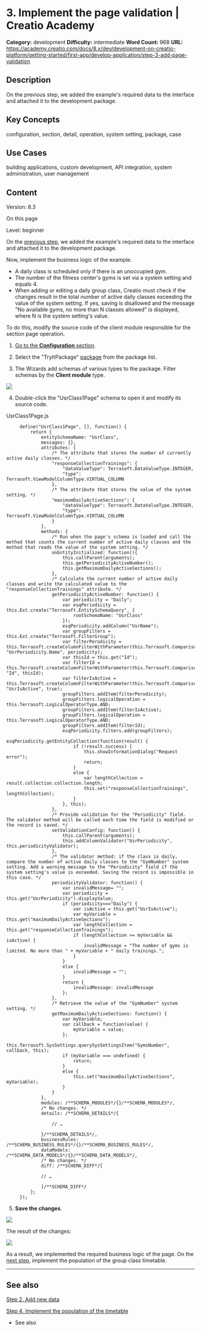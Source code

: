 # 3. Implement the page validation | Creatio Academy

**Category:** development **Difficulty:** intermediate **Word Count:** 968
**URL:**
https://academy.creatio.com/docs/8.x/dev/development-on-creatio-platform/getting-started/first-app/develop-application/step-3-add-page-validation

## Description

On the previous step, we added the example's required data to the interface and
attached it to the development package.

## Key Concepts

configuration, section, detail, operation, system setting, package, case

## Use Cases

building applications, custom development, API integration, system
administration, user management

## Content

Version: 8.3

On this page

Level: beginner

On the [previous step](https://academy.creatio.com/documents?ver=8.3&id=15013),
we added the example's required data to the interface and attached it to the
development package.

Now, implement the business logic of the example.

- A daily class is scheduled only if there is an unoccupied gym.
- The number of the fitness center's gyms is set via a system setting and
  equals 4.
- When adding or editing a daily group class, Creatio must check if the changes
  result in the total number of active daily classes exceeding the value of the
  system setting. If yes, saving is disallowed and the message "No available
  gyms, no more than N classes allowed" is displayed, where N is the system
  setting's value.

To do this, modify the source code of the client module responsible for the
section page operation.

1. [Go to the **Configuration** section](https://academy.creatio.com/documents?ver=8.3&id=15101&anchor=title-2093-2).

2. Select the "TryItPackage"
   [package](https://academy.creatio.com/documents?ver=8.3&id=15121) from the
   package list.

3. The Wizards add schemas of various types to the package. Filter schemas by
   the **Client module** type.

![](https://academy.creatio.com/sites/default/files/documentation/sdk/ru/BPMonlineWebSDK/Screenshots/TryIt/scr_Client_Module.png)

4. Double-click the "UsrClass1Page" schema to open it and modify its source
   code.

UsrClass1Page.js

         define("UsrClass1Page", [], function() {
             return {
                 entitySchemaName: "UsrClass",
                 messages: {},
                 attributes: {
                     /* The attribute that stores the number of currently active daily classes. */
                     "responseCollectionTrainings": {
                         "dataValueType": Terrasoft.DataValueType.INTEGER,
                         "type": Terrasoft.ViewModelColumnType.VIRTUAL_COLUMN
                     },
                     /* The attribute that stores the value of the system setting. */
                     "maximumDailyActiveSections": {
                         "dataValueType": Terrasoft.DataValueType.INTEGER,
                         "type": Terrasoft.ViewModelColumnType.VIRTUAL_COLUMN
                     }
                 },
                 methods: {
                     /* Run when the page's schema is loaded and call the method that counts the current number of active daily classes and the method that reads the value of the system setting. */
                     onEntityInitialized: function(){
                         this.callParent(arguments);
                         this.getPeriodicityActiveNumber();
                         this.getMaximumDailyActiveSections();
                     },
                     /* Calculate the current number of active daily classes and write the calculated value to the "responseCollectionTrainings" attribute. */
                     getPeriodicityActiveNumber: function() {
                         var periodicity = "Daily";
                         var esqPeriodicity = this.Ext.create("Terrasoft.EntitySchemaQuery", {
                             rootSchemaName: "UsrClass"
                         });
                         esqPeriodicity.addColumn("UsrName");
                         var groupFilters = this.Ext.create("Terrasoft.FilterGroup");
                         var filterPerodicity = this.Terrasoft.createColumnFilterWithParameter(this.Terrasoft.ComparisonType.EQUAL, "UsrPeriodicity.Name", periodicity);
                         var thisId = this.get("Id");
                         var filterId = this.Terrasoft.createColumnFilterWithParameter(this.Terrasoft.ComparisonType.NOT_EQUAL, "Id", thisId);
                         var filterIsActive = this.Terrasoft.createColumnFilterWithParameter(this.Terrasoft.ComparisonType.EQUAL, "UsrIsActive", true);
                         groupFilters.addItem(filterPerodicity);
                         groupFilters.logicalOperation = this.Terrasoft.LogicalOperatorType.AND;
                         groupFilters.addItem(filterIsActive);
                         groupFilters.logicalOperation = this.Terrasoft.LogicalOperatorType.AND;
                         groupFilters.addItem(filterId);
                         esqPeriodicity.filters.add(groupFilters);
                         esqPeriodicity.getEntityCollection(function(result) {
                             if (!result.success) {
                                 this.showInformationDialog("Request error");
                                 return;
                             }
                             else {
                                 var lengthCollection = result.collection.collection.length;
                                 this.set("responseCollectionTrainings", lengthCollection);
                             }
                         }, this);
                     },
                     /* Provide validation for the "Periodicity" field. The validator method will be called each time the field is modified or the record is saved. */
                     setValidationConfig: function() {
                         this.callParent(arguments);
                         this.addColumnValidator("UsrPeriodicity", this.periodicityValidator);
                     },
                     /* The validator method: if the class is daily, compare the number of active daily classes to the "GymNumber" system setting. Add a warning message to the "Periodicity" field if the system setting's value is exceeded. Saving the record is impossible in this case. */
                     periodicityValidator: function() {
                         var invalidMessage= "";
                         var periodicity = this.get("UsrPeriodicity").displayValue;
                         if (periodicity==="Daily") {
                             var isActive = this.get("UsrIsActive");
                             var myVariable = this.get("maximumDailyActiveSections");
                             var lengthCollection = this.get("responseCollectionTrainings");
                             if (lengthCollection >= myVariable && isActive) {
                                 invalidMessage = "The number of gyms is limited. No more than " + myVariable + " daily trainings.";
                             }
                         }
                         else {
                             invalidMessage = "";
                         }
                         return {
                             invalidMessage: invalidMessage
                         };
                     },
                     /* Retrieve the value of the "GymNumber" system setting. */
                     getMaximumDailyActiveSections: function() {
                         var myVariable;
                         var callback = function(value) {
                             myVariable = value;
                         };
                         this.Terrasoft.SysSettings.querySysSettingsItem("GymsNumber", callback, this);
                         if (myVariable === undefined) {
                             return;
                         }
                         else {
                             this.set("maximumDailyActiveSections", myVariable);
                         }
                     }
                 },
                 modules: /**SCHEMA_MODULES*/{}/**SCHEMA_MODULES*/,
                 /* No changes. */
                 details: /**SCHEMA_DETAILS*/{

                     // …

                 }/**SCHEMA_DETAILS*/,
                 businessRules: /**SCHEMA_BUSINESS_RULES*/{}/**SCHEMA_BUSINESS_RULES*/,
                 dataModels: /**SCHEMA_DATA_MODELS*/{}/**SCHEMA_DATA_MODELS*/,
                 /* No changes. */
                 diff: /**SCHEMA_DIFF*/[

                 // …

                 ]/**SCHEMA_DIFF*/
             };
         });



5. **Save the changes**.

![](https://academy.creatio.com/sites/default/files/documentation/sdk/ru/BPMonlineWebSDK/Screenshots/TryIt/scr_SourceCode_ClientModule.png)

The result of the changes:

![](https://academy.creatio.com/sites/default/files/documentation/sdk/ru/BPMonlineWebSDK/Screenshots/TryIt/scr_Result_Validation.png)

As a result, we implemented the required business logic of the page. On the
[next step](https://academy.creatio.com/documents?ver=8.3&id=15015), implement
the population of the group class timetable.

---

## See also​

[Step 2. Add new data](https://academy.creatio.com/documents?ver=8.3&id=15013)

[Step 4. Implement the population of the timetable](https://academy.creatio.com/documents?ver=8.3&id=15015)

- See also
